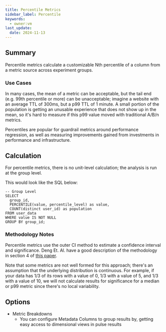 ```yaml
---
title: Percentile Metrics
sidebar_label: Percentile
keywords:
  - owner:vm
last_update:
  date: 2024-11-13
---
```


## Summary

Percentile metrics calculate a customizable Nth percentile of a column from a metric source across experiment groups.

### Use Cases

In many cases, the mean of a metric can be acceptable, but the tail end (e.g. 99th percentile or more) can be unacceptable; imagine a website with an average TTL of 300ms, but a p99 TTL of 1 minute. A small portion of the population is getting an unusable experience that does not show up in the mean, so it's hard to measure if this p99 value moved with traditional A/B/n metrics.

Percentiles are popular for guardrail metrics around performance regression, as well as measuring improvements gained from investments in performance and infrastructure.

## Calculation

For percentile metrics, there is no unit-level calculation; the analysis is run at the group level.

This would look like the SQL below:

```
-- Group Level
SELECT
  group_id,
  PERCENTILE(value, percentile_level) as value,
  COUNT(distinct user_id) as population
FROM user_data
WHERE value IS NOT NULL
GROUP BY group_id;
```

### Methodology Notes

Percentile metrics use the outer CI method to estimate a confidence interval and significance. Deng Et. Al. have a good description of the methodology in section 4 of [this paper](https://arxiv.org/pdf/1803.06336).

Note that some metrics are not well formed for this approach; there's an assumption that the underlying distribution is continuous. For example, if your data has 1/3 of its rows with a value of 0, 1/3 with a value of 5, and 1/3 with a value of 10, we will not calculate results for significance for a median or p99 metric since there's no local variability.

## Options

- Metric Breakdowns
  - You can configure Metadata Columns to group results by, getting easy access to dimensional views in pulse results
